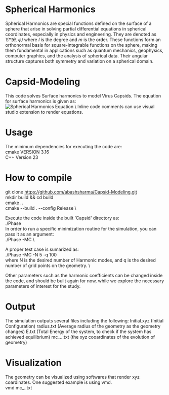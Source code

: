 # Spherical Harmonics
Spherical Harmonics are special functions defined on the surface of a sphere that arise in solving partial differential equations in spherical coordinates, especially in physics and engineering. They are denoted as _Yₗᵐ(θ, φ)_ where _l_ is the degree and _m_ is the order. These functions form an orthonormal basis for square-integrable functions on the sphere, making them fundamental in applications such as quantum mechanics, geophysics, computer graphics, and the analysis of spherical data. Their angular structure captures both symmetry and variation on a spherical domain.


# Capsid-Modeling
This code solves Surface harmonics to model Virus Capsids. The equation for surface harmonics is given as:\
![Spherical Harmonics Equation](https://latex.codecogs.com/png.image?\dpi{150}Y_\ell^m(\theta,\phi)=\sqrt{\frac{(2\ell+1)}{4\pi}\cdot\frac{(\ell-m)!}{(\ell+m)!}}P_\ell^m(\cos\theta)e^{im\phi}) \
Inline code comments can use visual studio extension to render equations.

# Usage

The minimum dependencies for executing the code are:\
cmake VERSION 3.16 \
C++ Version 23

# How to compile

git clone https://github.com/abashsharma/Capsid-Modeling.git \
mkdir build && cd build \
cmake .. \
cmake --build . --config Release \

Execute the code inside the built 'Capsid' directory as: \
./Phase \
In order to run a specific minimization routine for the simulation, you can pass it as an argument:\
./Phase -MC \

A proper test case is sumarized as: \
./Phase -MC -N 5 -q 100 \
where N is the desired number of Harmonic modes, and q is the desired number of grid points on the geometry. \

Other parameters such as the harmonic coefficients can be changed inside the code, and should be built again for now, while we explore the necessary parameters of interest for the study. 

# Output

The simulation outputs several files including the following:
Initial.xyz (Initial Configuration)
radius.txt (Average radius of the geometry as the geometry changes)
E.txt (Total Energy of the system, to check if the system has achieved equilibrium)
mc_...txt (the xyz cooardinates of the evolution of geometry)

# Visualization

The geometry can be visualized using softwares that render xyz coardinates. One suggested example is using vmd. \
vmd mc_..txt

